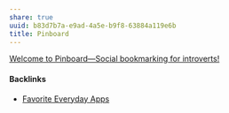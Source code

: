 ```yaml
---
share: true
uuid: b83d7b7a-e9ad-4a5e-b9f8-63884a119e6b
title: Pinboard
---
```

[Welcome to Pinboard—Social bookmarking for introverts!](https://pinboard.in/)

#### Backlinks

* [Favorite Everyday Apps](/444ff7c7-77b4-483c-b801-3955d2daeb0a)